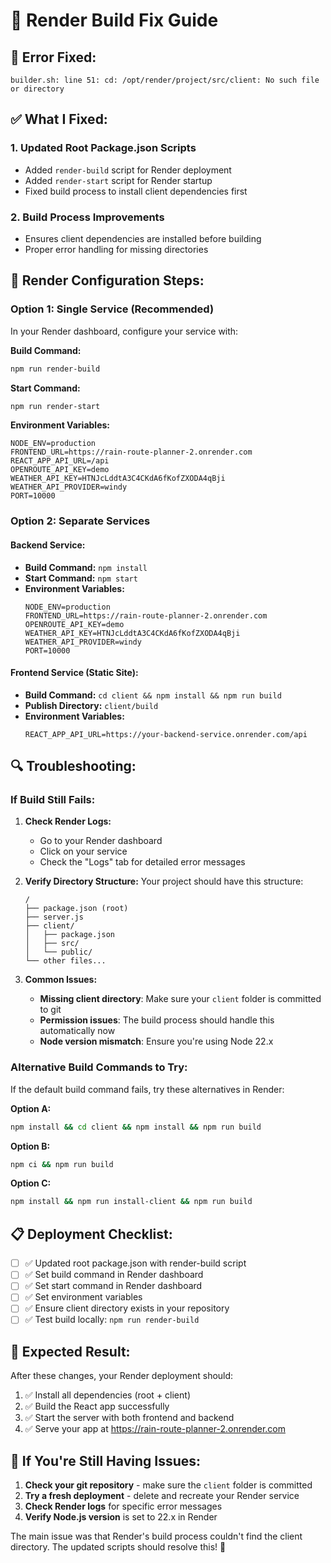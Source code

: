 # 🔧 Render Build Fix Guide

## 🚨 **Error Fixed:**
```
builder.sh: line 51: cd: /opt/render/project/src/client: No such file or directory
```

## ✅ **What I Fixed:**

### 1. **Updated Root Package.json Scripts**
- Added `render-build` script for Render deployment
- Added `render-start` script for Render startup
- Fixed build process to install client dependencies first

### 2. **Build Process Improvements**
- Ensures client dependencies are installed before building
- Proper error handling for missing directories

## 🚀 **Render Configuration Steps:**

### **Option 1: Single Service (Recommended)**

In your Render dashboard, configure your service with:

**Build Command:**
```bash
npm run render-build
```

**Start Command:**
```bash
npm run render-start
```

**Environment Variables:**
```
NODE_ENV=production
FRONTEND_URL=https://rain-route-planner-2.onrender.com
REACT_APP_API_URL=/api
OPENROUTE_API_KEY=demo
WEATHER_API_KEY=HTNJcLddtA3C4CKdA6fKofZXODA4qBji
WEATHER_API_PROVIDER=windy
PORT=10000
```

### **Option 2: Separate Services**

#### **Backend Service:**
- **Build Command:** `npm install`
- **Start Command:** `npm start`
- **Environment Variables:**
  ```
  NODE_ENV=production
  FRONTEND_URL=https://rain-route-planner-2.onrender.com
  OPENROUTE_API_KEY=demo
  WEATHER_API_KEY=HTNJcLddtA3C4CKdA6fKofZXODA4qBji
  WEATHER_API_PROVIDER=windy
  PORT=10000
  ```

#### **Frontend Service (Static Site):**
- **Build Command:** `cd client && npm install && npm run build`
- **Publish Directory:** `client/build`
- **Environment Variables:**
  ```
  REACT_APP_API_URL=https://your-backend-service.onrender.com/api
  ```

## 🔍 **Troubleshooting:**

### **If Build Still Fails:**

1. **Check Render Logs:**
   - Go to your Render dashboard
   - Click on your service
   - Check the "Logs" tab for detailed error messages

2. **Verify Directory Structure:**
   Your project should have this structure:
   ```
   /
   ├── package.json (root)
   ├── server.js
   ├── client/
   │   ├── package.json
   │   ├── src/
   │   └── public/
   └── other files...
   ```

3. **Common Issues:**
   - **Missing client directory**: Make sure your `client` folder is committed to git
   - **Permission issues**: The build process should handle this automatically now
   - **Node version mismatch**: Ensure you're using Node 22.x

### **Alternative Build Commands to Try:**

If the default build command fails, try these alternatives in Render:

**Option A:**
```bash
npm install && cd client && npm install && npm run build
```

**Option B:**
```bash
npm ci && npm run build
```

**Option C:**
```bash
npm install && npm run install-client && npm run build
```

## 📋 **Deployment Checklist:**

- [ ] ✅ Updated root package.json with render-build script
- [ ] ✅ Set build command in Render dashboard
- [ ] ✅ Set start command in Render dashboard
- [ ] ✅ Set environment variables
- [ ] ✅ Ensure client directory exists in your repository
- [ ] ✅ Test build locally: `npm run render-build`

## 🎯 **Expected Result:**

After these changes, your Render deployment should:
1. ✅ Install all dependencies (root + client)
2. ✅ Build the React app successfully
3. ✅ Start the server with both frontend and backend
4. ✅ Serve your app at https://rain-route-planner-2.onrender.com

## 🚨 **If You're Still Having Issues:**

1. **Check your git repository** - make sure the `client` folder is committed
2. **Try a fresh deployment** - delete and recreate your Render service
3. **Check Render logs** for specific error messages
4. **Verify Node.js version** is set to 22.x in Render

The main issue was that Render's build process couldn't find the client directory. The updated scripts should resolve this! 🚀
